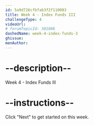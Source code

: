 ```yaml
---
id: 5a9d726cfbfab3f2f110003
title: Week 4 - Index Funds III
challengeType: 4
videoUrl: 
# forumTopicId: 301086
dashedName: week-4-index-funds-3
ghissue: 
menAuthor: 
---
```


# --description--

Week 4 - Index Funds III

# --instructions--

Click "Next" to get started on this week.